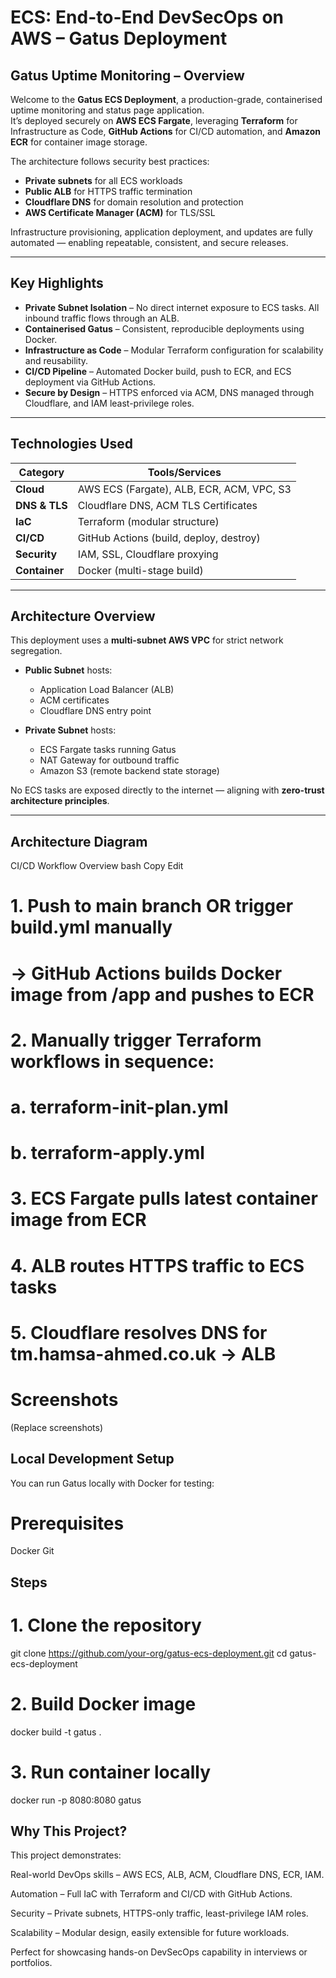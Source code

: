 # ECS: End-to-End DevSecOps on AWS – Gatus Deployment

## Gatus Uptime Monitoring – Overview

Welcome to the **Gatus ECS Deployment**, a production-grade, containerised uptime monitoring and status page application.  
It’s deployed securely on **AWS ECS Fargate**, leveraging **Terraform** for Infrastructure as Code, **GitHub Actions** for CI/CD automation, and **Amazon ECR** for container image storage.

The architecture follows security best practices:
- **Private subnets** for all ECS workloads
- **Public ALB** for HTTPS traffic termination
- **Cloudflare DNS** for domain resolution and protection
- **AWS Certificate Manager (ACM)** for TLS/SSL

Infrastructure provisioning, application deployment, and updates are fully automated — enabling repeatable, consistent, and secure releases.

---

## Key Highlights

- **Private Subnet Isolation** – No direct internet exposure to ECS tasks. All inbound traffic flows through an ALB.
- **Containerised Gatus** – Consistent, reproducible deployments using Docker.
- **Infrastructure as Code** – Modular Terraform configuration for scalability and reusability.
- **CI/CD Pipeline** – Automated Docker build, push to ECR, and ECS deployment via GitHub Actions.
- **Secure by Design** – HTTPS enforced via ACM, DNS managed through Cloudflare, and IAM least-privilege roles.

---

## Technologies Used

| Category       | Tools/Services                                    |
|----------------|----------------------------------------------------|
| **Cloud**      | AWS ECS (Fargate), ALB, ECR, ACM, VPC, S3           |
| **DNS & TLS**  | Cloudflare DNS, ACM TLS Certificates               |
| **IaC**        | Terraform (modular structure)                      |
| **CI/CD**      | GitHub Actions (build, deploy, destroy)            |
| **Security**   | IAM, SSL, Cloudflare proxying                       |
| **Container**  | Docker (multi-stage build)                         |

---

## Architecture Overview

This deployment uses a **multi-subnet AWS VPC** for strict network segregation.

- **Public Subnet** hosts:
  - Application Load Balancer (ALB)
  - ACM certificates
  - Cloudflare DNS entry point

- **Private Subnet** hosts:
  - ECS Fargate tasks running Gatus
  - NAT Gateway for outbound traffic
  - Amazon S3 (remote backend state storage)

No ECS tasks are exposed directly to the internet — aligning with **zero-trust architecture principles**.

---

## Architecture Diagram

CI/CD Workflow Overview
bash
Copy
Edit
# 1. Push to main branch OR trigger build.yml manually
#    → GitHub Actions builds Docker image from /app and pushes to ECR

# 2. Manually trigger Terraform workflows in sequence:
#    a. terraform-init-plan.yml
#    b. terraform-apply.yml

# 3. ECS Fargate pulls latest container image from ECR

# 4. ALB routes HTTPS traffic to ECS tasks

# 5. Cloudflare resolves DNS for tm.hamsa-ahmed.co.uk → ALB
# Screenshots
(Replace screenshots)





## Local Development Setup
You can run Gatus locally with Docker for testing:

# Prerequisites
Docker
Git

## Steps

# 1. Clone the repository
git clone https://github.com/your-org/gatus-ecs-deployment.git
cd gatus-ecs-deployment

# 2. Build Docker image
docker build -t gatus .

# 3. Run container locally
docker run -p 8080:8080 gatus





## Why This Project?
This project demonstrates:

Real-world DevOps skills – AWS ECS, ALB, ACM, Cloudflare DNS, ECR, IAM.

Automation – Full IaC with Terraform and CI/CD with GitHub Actions.

Security – Private subnets, HTTPS-only traffic, least-privilege IAM roles.

Scalability – Modular design, easily extensible for future workloads.

Perfect for showcasing hands-on DevSecOps capability in interviews or portfolios.





